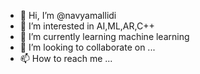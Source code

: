 - 👋 Hi, I’m @navyamallidi
- 👀 I’m interested in AI,ML,AR,C++
- 🌱 I’m currently learning machine learning
- 💞️ I’m looking to collaborate on ...
- 📫 How to reach me ...

<!---
navyamallidi/navyamallidi is a ✨ special ✨ repository because its `README.md` (this file) appears on your GitHub profile.
You can click the Preview link to take a look at your changes.
--->
